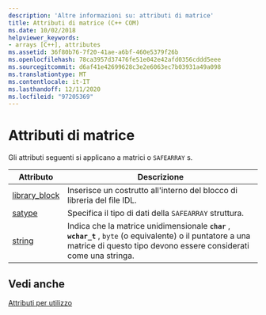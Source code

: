 ```yaml
---
description: 'Altre informazioni su: attributi di matrice'
title: Attributi di matrice (C++ COM)
ms.date: 10/02/2018
helpviewer_keywords:
- arrays [C++], attributes
ms.assetid: 36f80b76-7f20-41ae-a6bf-460e5379f26b
ms.openlocfilehash: 78ca3957d37476fe51e042e42afd0356cddd5eee
ms.sourcegitcommit: d6af41e42699628c3e2e6063ec7b03931a49a098
ms.translationtype: MT
ms.contentlocale: it-IT
ms.lasthandoff: 12/11/2020
ms.locfileid: "97205369"
---
```

# <a name="array-attributes"></a>Attributi di matrice

Gli attributi seguenti si applicano a matrici o `SAFEARRAY` s.

|Attributo|Descrizione|
|---------------|-----------------|
|[library_block](library-block.md)|Inserisce un costrutto all'interno del blocco di libreria del file IDL.|
|[satype](satype.md)|Specifica il tipo di dati della `SAFEARRAY` struttura.|
|[string](string-cpp.md)|Indica che la matrice unidimensionale **`char`** , **`wchar_t`** , `byte` (o equivalente) o il puntatore a una matrice di questo tipo devono essere considerati come una stringa.|

## <a name="see-also"></a>Vedi anche

[Attributi per utilizzo](attributes-by-usage.md)
